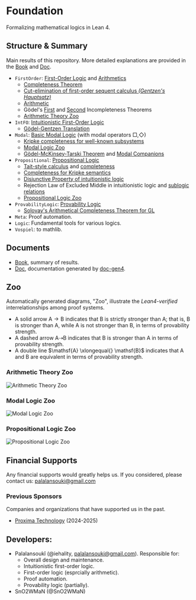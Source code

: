 [Book]: https://formalizedformallogic.github.io/Foundation/book
[Doc]: https://FormalizedFormalLogic.github.io/Foundation/doc

# Foundation

Formalizing mathematical logics in Lean 4.

## Structure & Summary

Main results of this repository. More detailed explanations are provided in the [Book] and [Doc].

- `FirstOrder`: [First-Order Logic][first_order] and [Arithmetics][arith]
  - [Completeness Theorem][first_order:completeness]
  - [Cut-elimination of first-order sequent calculus _(Gentzen's Hauptsatz)_][first_order:haupstaz]
  - [Arithmetic][arith]
  - Gödel's [First][arith:goedel_it1] and [Second][arith:goedel_it2] Incompleteness Theorems
  - [Arithmetic Theory Zoo](#arithmetic-theory-zoo)
- `IntFO`: [Intuitionistic First-Order Logic][first_order]
  - [Gödel-Gentzen Translation][first_order:goedel_translation]
- `Modal`: [Basic Modal Logic][modal:logic] (with modal operators $\Box, \Diamond$)
  - [Kripke completeness for well-known subsystems][modal:logic_kripke_completeness]
  - [Modal Logic Zoo](#modal-logic-zoo)
  - [Gödel-McKinsey-Tarski Theorem][modal:gmt_theorem] and [Modal Companions](modal:companion)
- `Propositional`: [Propositional Logic][prop]
  - [Tait-style calculus][prop:classical_tait] and [completeness][prop:classical_tait_complete]
  - [Completeness for Kripke semantics][prop:kripke]
  - [Disjunctive Property of intuitionistic logic][prop:int_disjunctive]
  - Rejection Law of Excluded Middle in intuitionistic logic and [sublogic relations][prop:sublogics]
  - [Propositional Logic Zoo](#propositional-logic-zoo)
- `ProvabilityLogic`: [Provability Logic][provability_logic]
  - [Solovay's Arithmetical Completeness Theorem for GL][provability_logic:GL_arith_complete]
- `Meta`: Proof automation.
- `Logic`: Fundamental tools for various logics.
- `Vospiel`: to mathlib.


[prop]: ./Foundation/Propositional
[prop:classical_tait]: ./Foundation/Propositional/Tait/Calculus.lean
[prop:classical_tait_complete]: ./Foundation/Propositional/Classical/Tait.lean
[prop:classical_complete]: ./Foundation/Propositional/Classical/Tait.lean
[prop:kripke]: ./Foundation/Propositional/Kripke
[prop:int_disjunctive]: ./Foundation/Propositional/Kripke/Hilbert/Int.lean
[prop:sublogics]: ./Foundation/Propositional/Logic/Sublogic.lean
[first_order]: https://formalizedformallogic.github.io/Foundation/book/first_order/index.html
[first_order:completeness]: https://formalizedformallogic.github.io/Foundation/book/first_order/completeness.html
[first_order:haupstaz]: ./Foundation/FirstOrder/Hauptsatz.lean
[first_order:goedel_translation]: ./Foundation/IntFO/Translation.lean
[arith]: https://formalizedformallogic.github.io/Foundation/book/first_order/arithmetics.html
[arithmetization]: ./Foundation/Arithmetization
[arith:goedel_it1]: https://formalizedformallogic.github.io/Foundation/book/first_order/goedel1.html
[arith:goedel_it2]: https://formalizedformallogic.github.io/Foundation/book/first_order/goedel2.html
[modal:logic]: ./Foundation/Modal
[modal:logic_kripke_completeness]: ./Foundation/Modal/Kripke/Hilbert
[modal:gmt_theorem]: ./Foundation/Modal/ModalCompanion/Int.lean
[modal:companion]: ./Foundation/Modal/ModalCompanion
[provability_logic]: ./Foundation/ProvabilityLogic
[provability_logic:GL_arith_complete]: ./Foundation/ProvabilityLogic/GL/Completeness.lean

## Documents

- [Book], summary of results.
- [Doc], documentation generated by [doc-gen4](https://github.com/leanprover/doc-gen4).

## Zoo

Automatically generated diagrams, "Zoo", illustrate the *Lean4-verified* interrelationships among proof systems.

- A solid arrow $\mathsf{A} \rightarrow \mathsf{B}$ indicates that $\mathsf{B}$ is strictly stronger than $\mathsf{A}$; that is, $\mathsf{B}$ is stronger than $\mathsf{A}$, while $\mathsf{A}$ is not stronger than $\mathsf{B}$, in terms of provability strength.
- A dashed arrow $\mathsf{A} \dashrightarrow \mathsf{B}$ indicates that $\mathsf{B}$ is stronger than $\mathsf{A}$ in terms of provability strength.
- A double line $\mathsf{A} \xlongequal{} \mathsf{B}$ indicates that $\mathsf{A}$ and $\mathsf{B}$ are equivalent in terms of provability strength.

### Arithmetic Theory Zoo

![Arithmetic Theory Zoo](https://formalizedformallogic.github.io/Foundation/book/assets/arith_zoo.png)

### Modal Logic Zoo

![Modal Logic Zoo](https://formalizedformallogic.github.io/Foundation/book/assets/modal_zoo.png)

### Propositional Logic Zoo

![Propositional Logic Zoo](https://formalizedformallogic.github.io/Foundation/book/assets/propositional_zoo.png)

## Financial Supports

Any financial supports would greatly helps us. If you considered, please contact us: [palalansouki@gmail.com](mailto:palalansouki@gmail.com)

### Previous Sponsors

Companies and organizations that have supported us in the past.

- [Proxima Technology](https://proxima-ai-tech.com) (2024-2025)

## Developers:
- Palalansoukî (@iehality, [palalansouki@gmail.com](mailto:palalansouki@gmail.com)).
  Responsible for:
  - Overall design and maintenance.
  - Intuitionistic first-order logic.
  - First-order logic (esprcially arithmetic).
  - Proof automation.
  - Provability logic (partially).
- SnO2WMaN (@SnO2WMaN)

